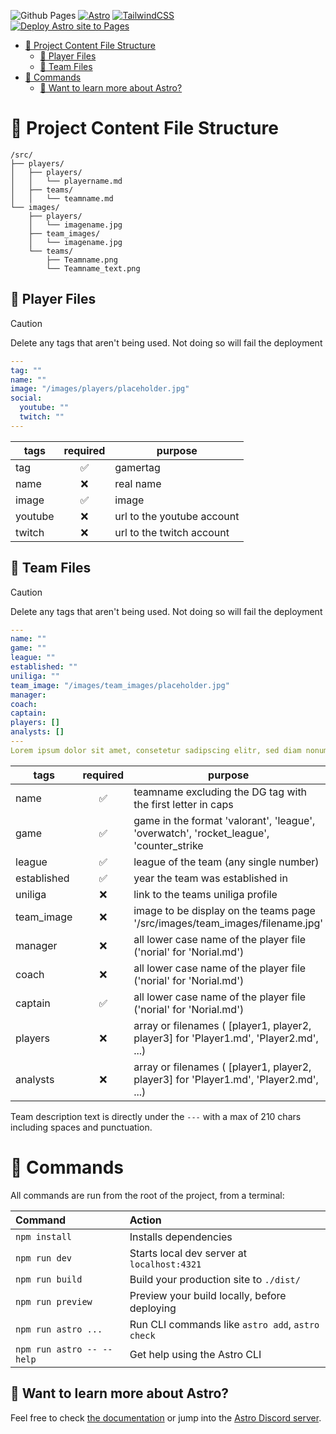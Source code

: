 ![Github Pages](https://img.shields.io/badge/github%20pages-121013?style=for-the-badge&logo=github&logoColor=white) 
[![Astro](https://img.shields.io/badge/astro-%232C2052.svg?style=for-the-badge&logo=astro&logoColor=white)](https://astro.build/) 
[![TailwindCSS](https://img.shields.io/badge/tailwindcss-%2338B2AC.svg?style=for-the-badge&logo=tailwind-css&logoColor=white)](https://tailwindcss.com/)<br/>
[![Deploy Astro site to Pages](https://github.com/Duesseldorf-Gaming/website/actions/workflows/astro.yml/badge.svg)](https://github.com/Duesseldorf-Gaming/website/actions/workflows/astro.yml)

<!-- TOC -->
* [🚀 Project Content File Structure](#-project-content-file-structure)
  * [👤 Player Files](#-player-files)
  * [👥 Team Files](#-team-files)
* [🧞 Commands](#-commands)
  * [👀 Want to learn more about Astro?](#-want-to-learn-more-about-astro)
<!-- TOC -->

# 🚀 Project Content File Structure

```text
/src/
├── players/
│   ├── players/
│   │   └── playername.md
│   ├── teams/
│   │   └── teamname.md
└── images/
    ├── players/
    │   └── imagename.jpg
    ├── team_images/
    │   └── imagename.jpg
    └── teams/
        ├── Teamname.png
        └── Teamname_text.png
```

## 👤 Player Files
> [!CAUTION]
> Delete any tags that aren't being used. Not doing so will fail the deployment
```yaml
---
tag: ""
name: ""
image: "/images/players/placeholder.jpg"
social:
  youtube: ""
  twitch: ""
---
```

| tags    | required | purpose                    |
|---------|:--------:|----------------------------|
| tag     |    ✅     | gamertag                   |
| name    |    ❌     | real name                  |
| image   |    ✅     | image                      |
| youtube |    ❌     | url to the youtube account |
| twitch  |    ❌     | url to the twitch account  |

## 👥 Team Files
> [!CAUTION]
> Delete any tags that aren't being used. Not doing so will fail the deployment

```yaml
---
name: ""
game: ""
league: ""
established: ""
uniliga: ""
team_image: "/images/team_images/placeholder.jpg"
manager:
coach:
captain:
players: []
analysts: []
---
Lorem ipsum dolor sit amet, consetetur sadipscing elitr, sed diam nonumy eirmod tempor invidunt ut
```

| tags        | required | purpose                                                                                 |
|-------------|:--------:|-----------------------------------------------------------------------------------------|
| name        |    ✅     | teamname excluding the DG tag with the first letter in caps                             |
| game        |    ✅     | game in the format 'valorant', 'league', 'overwatch', 'rocket_league', 'counter_strike  |
| league      |    ✅     | league of the team (any single number)                                                  |
| established |    ✅     | year the team was established in                                                        |
| uniliga     |    ❌     | link to the teams uniliga profile                                                       |
| team_image  |    ❌     | image to be display on the teams page '/src/images/team_images/filename.jpg'            |
| manager     |    ❌     | all lower case name of the player file ('norial' for 'Norial.md')                       |
| coach       |    ❌     | all lower case name of the player file ('norial' for 'Norial.md')                       |
| captain     |    ✅     | all lower case name of the player file ('norial' for 'Norial.md')                       |
| players     |    ❌     | array or filenames ( \[player1, player2, player3\] for 'Player1.md', 'Player2.md', ...) |
| analysts    |    ❌     | array or filenames ( \[player1, player2, player3\] for 'Player1.md', 'Player2.md', ...) |
Team description text is directly under the `---` with a max of 210 chars including spaces and punctuation.


# 🧞 Commands

All commands are run from the root of the project, from a terminal:

| Command                   | Action                                           |
|:--------------------------|:-------------------------------------------------|
| `npm install`             | Installs dependencies                            |
| `npm run dev`             | Starts local dev server at `localhost:4321`      |
| `npm run build`           | Build your production site to `./dist/`          |
| `npm run preview`         | Preview your build locally, before deploying     |
| `npm run astro ...`       | Run CLI commands like `astro add`, `astro check` |
| `npm run astro -- --help` | Get help using the Astro CLI                     |

## 👀 Want to learn more about Astro?

Feel free to check [the documentation](https://docs.astro.build) or jump into the [Astro Discord server](https://astro.build/chat).
